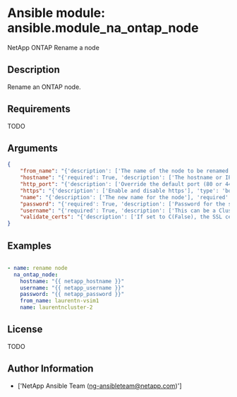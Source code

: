 # Ansible module: ansible.module_na_ontap_node


NetApp ONTAP Rename a node

## Description

Rename an ONTAP node.

## Requirements

TODO

## Arguments

``` json
{
    "from_name": "{'description': ['The name of the node to be renamed.  If I(name) already exists, no action will be performed.'], 'required': True}",
    "hostname": "{'required': True, 'description': ['The hostname or IP address of the ONTAP instance.']}",
    "http_port": "{'description': ['Override the default port (80 or 443) with this port'], 'type': 'int'}",
    "https": "{'description': ['Enable and disable https'], 'type': 'bool', 'default': False}",
    "name": "{'description': ['The new name for the node'], 'required': True}",
    "password": "{'required': True, 'description': ['Password for the specified user.'], 'aliases': ['pass']}",
    "username": "{'required': True, 'description': ['This can be a Cluster-scoped or SVM-scoped account, depending on whether a Cluster-level or SVM-level API is required. For more information, please read the documentation U(https://mysupport.netapp.com/NOW/download/software/nmsdk/9.4/).'], 'aliases': ['user']}",
    "validate_certs": "{'description': ['If set to C(False), the SSL certificates will not be validated.', 'This should only set to C(False) used on personally controlled sites using self-signed certificates.'], 'default': True, 'type': 'bool'}",
}
```

## Examples


``` yaml

- name: rename node
  na_ontap_node:
    hostname: "{{ netapp_hostname }}"
    username: "{{ netapp_username }}"
    password: "{{ netapp_password }}"
    from_name: laurentn-vsim1
    name: laurentncluster-2

```

## License

TODO

## Author Information
  - ['NetApp Ansible Team (ng-ansibleteam@netapp.com)']
